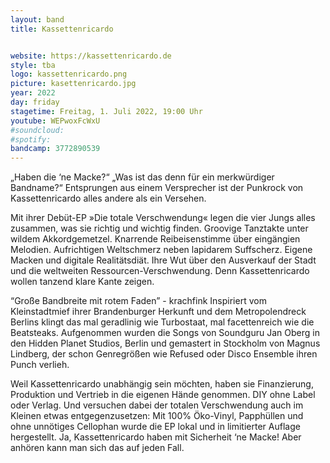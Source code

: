 ```yaml
---
layout: band
title: Kassettenricardo


website: https://kassettenricardo.de
style: tba
logo: kassettenricardo.png
picture: kasettenricardo.jpg
year: 2022
day: friday
stagetime: Freitag, 1. Juli 2022, 19:00 Uhr
youtube: WEPwoxFcWxU
#soundcloud:
#spotify:
bandcamp: 3772890539
---
```


„Haben die ‘ne Macke?“ „Was ist das denn für ein merkwürdiger Bandname?“
Entsprungen aus einem Versprecher ist der Punkrock von Kassettenricardo alles
andere als ein Versehen.


Mit ihrer Debüt-EP »Die totale Verschwendung« legen die vier Jungs alles
zusammen, was sie richtig und wichtig finden. Groovige Tanztakte unter wildem
Akkordgemetzel. Knarrende Reibeisenstimme über eingängien Melodien.
Aufrichtigen Weltschmerz neben lapidarem Suffscherz. Eigene Macken und digitale
Realitätsdiät. Ihre Wut über den Ausverkauf der Stadt und die weltweiten
Ressourcen-Verschwendung. Denn Kassettenricardo wollen tanzend klare Kante
zeigen.


“Große Bandbreite mit rotem Faden” - krachfink Inspiriert vom Kleinstadtmief
ihrer Brandenburger Herkunft und dem Metropolendreck Berlins klingt das mal
geradlinig wie Turbostaat, mal facettenreich wie die Beatsteaks. Aufgenommen
wurden die Songs von Soundguru Jan Oberg in den Hidden Planet Studios, Berlin
und gemastert in Stockholm von Magnus Lindberg, der schon Genregrößen wie
Refused oder Disco Ensemble ihren Punch verlieh.


Weil Kassettenricardo unabhängig sein möchten, haben sie Finanzierung,
Produktion und Vertrieb in die eigenen Hände genommen. DIY ohne Label oder
Verlag. Und versuchen dabei der totalen Verschwendung auch im Kleinen etwas
entgegenzusetzen: Mit 100% Öko-Vinyl, Papphüllen und ohne unnötiges Cellophan
wurde die EP lokal und in limitierter Auflage hergestellt. Ja, Kassettenricardo
haben mit Sicherheit ‘ne Macke! Aber anhören kann man sich das auf jeden Fall.

